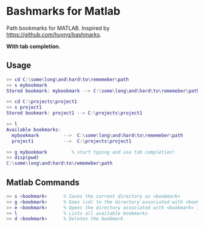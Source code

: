# Bashmarks for Matlab
Path bookmarks for MATLAB. Inspired by https://github.com/huyng/bashmarks.

**With tab completion.** 

## Usage
```matlab
>> cd C:\some\long\and\hard\to\rememeber\path
>> s mybookmark
Stored bookmark: mybookmark --> C:\some\long\and\hard\to\rememeber\path

>> cd C:\projects\project1
>> s project1
Stored bookmark: project1 --> C:\projects\project1

>> l
Available bookmarks:
  mybookmark         -->  C:\some\long\and\hard\to\rememeber\path
  project1           -->  C:\projects\project1

>> g mybookmark         % start typing and use tab completion!
>> disp(pwd)
C:\some\long\and\hard\to\rememeber\path

```

## Matlab Commands
```matlab
>> s <bookmark>      % Saves the current directory as <bookmark>
>> g <bookmark>      % Goes (cd) to the directory associated with <bookmark>
>> e <bookmark>      % Opens the directory associated with <bookmark> in the file explorer (Windows only)
>> l                 % Lists all available bookmarks
>> d <bookmark>      % Deletes the bookmark 
```
